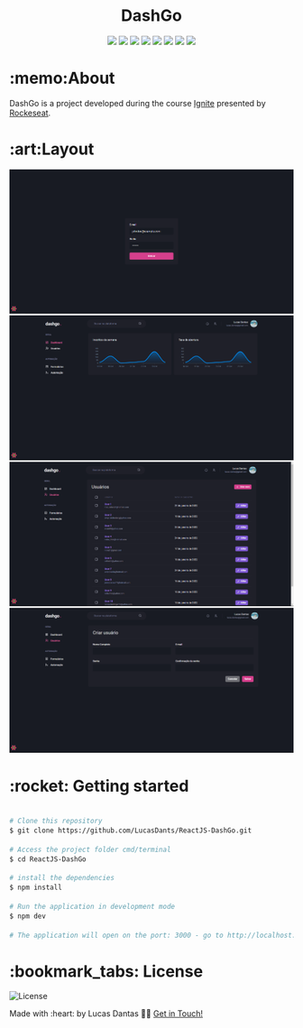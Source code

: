 <h1 align="center">DashGo</h1>

<p align="center">
 <img  src="https://img.shields.io/github/package-json/dependency-version/LucasDants/ReactJS-DashGo/react">
 <img  src="https://img.shields.io/github/package-json/dependency-version/LucasDants/ReactJS-DashGo/@chakra-ui/react">
 <img  src="https://img.shields.io/github/package-json/dependency-version/LucasDants/ReactJS-DashGo/miragejs">
 <img  src="https://img.shields.io/github/package-json/dependency-version/LucasDants/ReactJS-DashGo/dev/faker">
  <img  src="https://img.shields.io/github/package-json/dependency-version/LucasDants/ReactJS-DashGo/yup">
   <img  src="https://img.shields.io/github/package-json/dependency-version/LucasDants/ReactJS-DashGo/apexcharts">
    <img  src="https://img.shields.io/github/package-json/dependency-version/LucasDants/ReactJS-DashGo/next">
 <img  src="https://img.shields.io/github/package-json/dependency-version/LucasDants/ReactJS-DashGo/dev/typescript">
</p>

<h1>:memo:About</h1>
<p>DashGo is a project developed during the course <a href="https://rocketseat.com/">Ignite</a> presented by <a href="https://www.linkedin.com/school/rocketseat/">Rockeseat</a>.</p>

<h1>:art:Layout</h1>
<img  src="https://github.com/LucasDants/ReactJS-DashGo/blob/main/screenshots/signIn.png">
<img  src="https://github.com/LucasDants/ReactJS-DashGo/blob/main/screenshots/landing.png">
<img  src="https://github.com/LucasDants/ReactJS-DashGo/blob/main/screenshots/listUser.png">
<img  src="https://github.com/LucasDants/ReactJS-DashGo/blob/main/screenshots/createUser.png">

<h1>:rocket: Getting started</h1>

```bash

# Clone this repository
$ git clone https://github.com/LucasDants/ReactJS-DashGo.git

# Access the project folder cmd/terminal
$ cd ReactJS-DashGo

# install the dependencies
$ npm install

# Run the application in development mode
$ npm dev

# The application will open on the port: 3000 - go to http://localhost:3000

```

<h1>:bookmark_tabs: License</h1>
 <img  src="https://img.shields.io/github/license/LucasDants/ReactJS-DashGo" alt="License">
 
 <p>Made with :heart: by Lucas Dantas 👋🏽 <a href="https://www.linkedin.com/in/lucasdants/">Get in Touch!</a></p>
